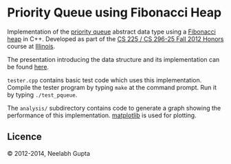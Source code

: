 Priority Queue using Fibonacci Heap
=============================

Implementation of the [priority queue](http://en.wikipedia.org/wiki/Priority_queue) abstract data type using a [Fibonacci heap](http://en.wikipedia.org/wiki/Fibonacci_heap) in C++.
Developed as part of the [CS 225 / CS 296-25 Fall 2012 Honors](https://wiki.engr.illinois.edu/pages/viewpage.action?pageId=210766882) course at [Illinois](http://illinois.edu/).

The presentation introducing the data structure and its implementation can be found [here](https://db.tt/A4inFlq1).

`tester.cpp` contains basic test code which uses this implementation. Compile the tester program by typing `make` at the command prompt. Run it by typing `./test_pqueue`.

The `analysis/` subdirectory contains code to generate a graph showing the performance of this implementation. [matplotlib](http://matplotlib.org/) is used for plotting.

Licence
-----------------------------

&copy; 2012-2014, Neelabh Gupta

